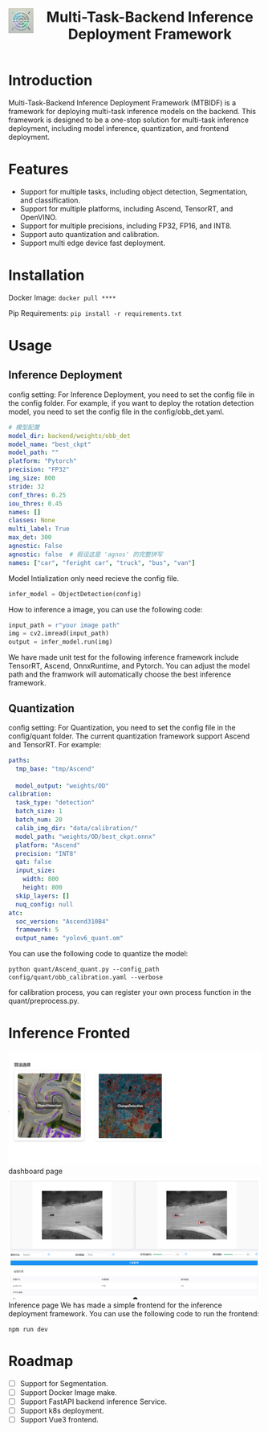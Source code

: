 <div align="center">
  <div style="display: flex; align-items: center; justify-content: center;">
    <img src="assets\76e921e5-f8a5-4586-8e6f-ff4ceeab5e25.webp" height="50px" style="margin-right: 10px;">
    <h1>Multi-Task-Backend Inference Deployment Framework</h1>
  </div>
</div>

# Introduction
Multi-Task-Backend Inference Deployment Framework (MTBIDF) is a framework for deploying multi-task inference models on the backend.
This framework is designed to be a one-stop solution for multi-task inference deployment, including model inference, quantization, and frontend deployment. 
# Features
- Support for multiple tasks, including object detection, Segmentation, and classification.
- Support for multiple platforms, including Ascend, TensorRT, and OpenVINO.
- Support for multiple precisions, including FP32, FP16, and INT8.
- Support auto quantization and calibration.
- Support multi edge device fast deployment.

# Installation
  Docker Image: ``` docker pull **** ```

  Pip Requirements: ``` pip install -r requirements.txt ```
# Usage
## Inference Deployment
  config setting: For Inference Deployment, you need to set the config file in the config folder. For example, if you want to deploy the rotation detection model, you need to set the config file in the config/obb_det.yaml.

  ```yaml
  # 模型配置
model_dir: backend/weights/obb_det
model_name: "best_ckpt"
model_path: ""
platform: "Pytorch"
precision: "FP32"
img_size: 800
stride: 32
conf_thres: 0.25
iou_thres: 0.45
names: []
classes: None
multi_label: True
max_det: 300
agnostic: False
agnostic: false  # 假设这是 'agnos' 的完整拼写
names: ["car", "feright car", "truck", "bus", "van"]
  ```
Model Intialization only need recieve the config file. 
```python
infer_model = ObjectDetection(config)
```
How to inference a image, you can use the following code:
```python
input_path = r"your image path"
img = cv2.imread(input_path)
output = infer_model.run(img)
```
We have made unit test for the following inference framework include TensorRT, Ascend, OnnxRuntime, and Pytorch. You can adjust the model path and the framwork will automatically choose the best inference framework.

## Quantization
config setting: For Quantization, you need to set the config file in the config/quant folder. The current quantization framework support Ascend and TensorRT. For example:
```yaml
paths:
  tmp_base: "tmp/Ascend"

  model_output: "weights/OD"
calibration:
  task_type: "detection"
  batch_size: 1
  batch_num: 20
  calib_img_dir: "data/calibration/"
  model_path: "weights/OD/best_ckpt.onnx"
  platform: "Ascend"
  precision: "INT8"
  qat: false
  input_size:
    width: 800
    height: 800
  skip_layers: []
  nuq_config: null
atc:
  soc_version: "Ascend310B4"
  framework: 5
  output_name: "yolov6_quant.om"
```
You can use the following code to quantize the model:
```shell
python quant/Ascend_quant.py --config_path config/quant/obb_calibration.yaml --verbose
```
for calibration process, you can register your own process function in the quant/preprocess.py.

# Inference Fronted

![dashboard](assets/image.png)
dashboard page
![frontend](assets/FCDBA08A-E354-4A64-A0E3-04173BC959B5.png)
Inference page
We has made a simple frontend for the inference deployment framework. You can use the following code to run the frontend:

```shell
npm run dev

```

# Roadmap
- [ ] Support for Segmentation.
- [ ] Support Docker Image make.
- [ ] Support FastAPI backend inference Service.
- [ ] Support k8s deployment.
- [ ] Support Vue3 frontend.
